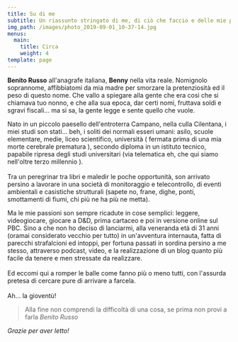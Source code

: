 ```yaml
---
title: Su di me
subtitle: Un riassunto stringato di me, di ciò che faccio e delle mie passioni
img_path: /images/photo_2019-09-01_10-37-14.jpg
menus:
  main:
    title: Circa
    weight: 4
template: page
---
```

**Benito Russo** all'anagrafe italiana, **Benny** nella vita reale. Nomignolo soprannome, affibbiatomi da mia madre per smorzare la pretenziosità ed il peso di questo nome. Che vallo a spiegare alla gente che era così che si chiamava tuo nonno, e che alla sua epoca, dar certi nomi, fruttava soldi e sgravi fiscali... ma si sa, la gente legge e sente quello che vuole. 

Nato in un piccolo paesello dell'entroterra Campano, nella culla Cilentana, i miei studi son stati... beh, i soliti dei normali esseri umani: asilo, scuole elementare, medie, liceo scientifico, università ( fermata prima di una mia morte cerebrale prematura ), secondo diploma in un istituto tecnico, papabile ripresa degli studi universitari (via telematica eh, che qui siamo nell'oltre terzo millennio ).\
\
Tra un peregrinar tra libri e maledir le poche opportunità, son arrivato persino a lavorare in una società di monitoraggio e telecontrollo, di eventi ambientali e casistiche strutturali (sapete no, frane, dighe, ponti, smottamenti di fiumi, chi più ne ha più ne metta).

Ma le mie passioni son sempre ricadute in cose semplici: leggere, videogiocare, giocare a D&D, prima cartaceo e poi in versione online sul PBC. Sino a che non ho deciso di lanciarmi, alla veneranda età di 31 anni (oramai considerato vecchio per tutto) in un'avventura internauta, fatta di parecchi strafalcioni ed intoppi, per fortuna passati in sordina persino a me stesso, attraverso podcast, video, e la realizzazione di un blog quanto più facile da tenere e men stressate da realizzare.\
\
Ed eccomi qui a romper le balle come fanno più o meno tutti, con l'assurda pretesa di cercare pure di arrivare a farcela.\
\
Ah... la gioventù!

> Alla fine non comprendi la difficoltà di una cosa, se prima non provi a farla <cite> Benito Russo</cite>



_Grazie per aver letto!_
